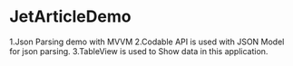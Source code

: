 # JetArticleDemo
1.Json Parsing demo with MVVM
2.Codable API is used with JSON Model for json parsing.
3.TableView is used to Show data in this application. 
